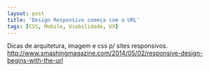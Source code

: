 ```yaml
---
layout: post
title: 'Design Responsivo começa com a URL'
tags: [CSS, Mobile, Usabilidade, UX]
---
```


Dicas de arquitetura, imagem e css p/ sites responsivos.<br>
<http://www.smashingmagazine.com/2014/05/02/responsive-design-begins-with-the-url>
